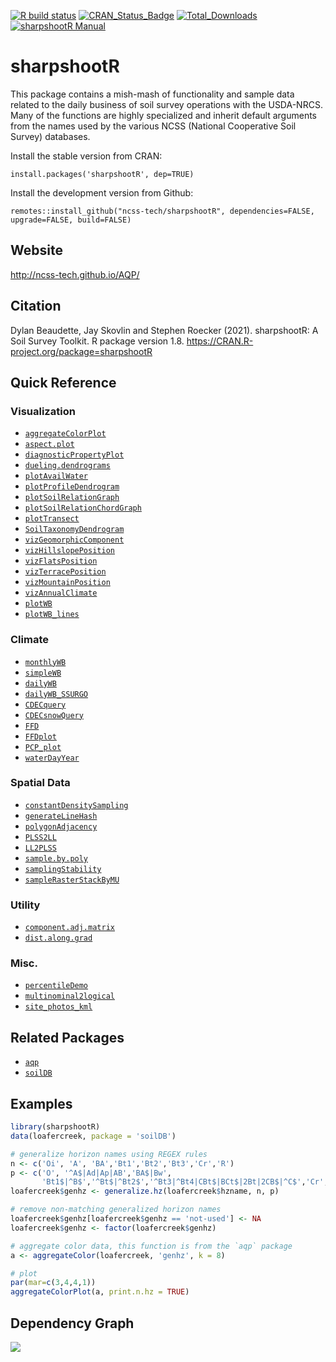 [![R build status](https://github.com/ncss-tech/sharpshootR/workflows/R-CMD-check/badge.svg)](https://github.com/ncss-tech/sharpshootR/actions)
[![CRAN_Status_Badge](http://www.r-pkg.org/badges/version/sharpshootR)](https://cran.r-project.org/package=sharpshootR)
[![Total_Downloads](http://cranlogs.r-pkg.org/badges/grand-total/sharpshootR)](https://cran.r-project.org/package=sharpshootR)
[![sharpshootR Manual](https://img.shields.io/badge/docs-HTML-informational)](http://ncss-tech.github.io/sharpshootR/)

# sharpshootR

This package contains a mish-mash of functionality and sample data related to the daily business of soil survey operations with the USDA-NRCS. Many of the functions are highly specialized and inherit default arguments from the names used by the various NCSS (National Cooperative Soil Survey) databases.

Install the stable version from CRAN:

`install.packages('sharpshootR', dep=TRUE)`

Install the development version from Github:

`remotes::install_github("ncss-tech/sharpshootR", dependencies=FALSE, upgrade=FALSE, build=FALSE)`

## Website
http://ncss-tech.github.io/AQP/

## Citation
Dylan Beaudette, Jay Skovlin and Stephen Roecker (2021). sharpshootR: A Soil Survey Toolkit. R package version 1.8. https://CRAN.R-project.org/package=sharpshootR


## Quick Reference

### Visualization
   * [`aggregateColorPlot`](http://ncss-tech.github.io/sharpshootR/reference/aggregateColorPlot.html)
   * [`aspect.plot`](http://ncss-tech.github.io/sharpshootR/reference/aspect.plot.html)
   * [`diagnosticPropertyPlot`](http://ncss-tech.github.io/sharpshootR/reference/diagnosticPropertyPlot.html)
   * [`dueling.dendrograms`](http://ncss-tech.github.io/sharpshootR/reference/dueling.dendrograms.html)
   * [`plotAvailWater`](http://ncss-tech.github.io/sharpshootR/reference/plotAvailWater.html)
   * [`plotProfileDendrogram`](http://ncss-tech.github.io/sharpshootR/reference/plotProfileDendrogram.html)
   * [`plotSoilRelationGraph`](http://ncss-tech.github.io/sharpshootR/reference/plotSoilRelationGraph.html)
   * [`plotSoilRelationChordGraph`](http://ncss-tech.github.io/sharpshootR/reference/plotSoilRelationChordGraph.html)
   * [`plotTransect`](http://ncss-tech.github.io/sharpshootR/reference/plotTransect.html)
   * [`SoilTaxonomyDendrogram`](http://ncss-tech.github.io/sharpshootR/reference/SoilTaxonomyDendrogram.html)
   * [`vizGeomorphicComponent`](http://ncss-tech.github.io/sharpshootR/reference/vizHillslopePosition.html)
   * [`vizHillslopePosition`](http://ncss-tech.github.io/sharpshootR/reference/vizHillslopePosition.html)
   * [`vizFlatsPosition`](http://ncss-tech.github.io/sharpshootR/reference/vizFlatsPosition.html)
   * [`vizTerracePosition`](http://ncss-tech.github.io/sharpshootR/reference/vizTerracePosition.html)
   * [`vizMountainPosition`](http://ncss-tech.github.io/sharpshootR/reference/vizMountainPosition.html)
   * [`vizAnnualClimate`](http://ncss-tech.github.io/sharpshootR/reference/vizAnnualClimate.html)
   * [`plotWB`](http://ncss-tech.github.io/sharpshootR/reference/plotWB.html)
   * [`plotWB_lines`](http://ncss-tech.github.io/sharpshootR/reference/plotWB_lines.html)

   
### Climate
   * [`monthlyWB`](http://ncss-tech.github.io/sharpshootR/reference/monthlyWB.html)
   * [`simpleWB`](http://ncss-tech.github.io/sharpshootR/reference/simpleWB.html)
   * [`dailyWB`](http://ncss-tech.github.io/sharpshootR/reference/dailyWB.html)
   * [`dailyWB_SSURGO`](http://ncss-tech.github.io/sharpshootR/reference/dailyWB_SSURGO.html)
   * [`CDECquery`](http://ncss-tech.github.io/sharpshootR/reference/CDECquery.html)
   * [`CDECsnowQuery`](http://ncss-tech.github.io/sharpshootR/reference/CDECsnowQuery.html)
   * [`FFD`](http://ncss-tech.github.io/sharpshootR/reference/FFD.html)
   * [`FFDplot`](http://ncss-tech.github.io/sharpshootR/reference/FFD.html)
   * [`PCP_plot`](http://ncss-tech.github.io/sharpshootR/reference/PCP_plot.html)
   * [`waterDayYear`](http://ncss-tech.github.io/sharpshootR/reference/waterDayYear.html)


### Spatial Data
   * [`constantDensitySampling`](http://ncss-tech.github.io/sharpshootR/reference/constantDensitySampling.html)
   * [`generateLineHash`](http://ncss-tech.github.io/sharpshootR/reference/generateLineHash.html)
   * [`polygonAdjacency`](http://ncss-tech.github.io/sharpshootR/reference/polygonAdjacency.html)
   * [`PLSS2LL`](http://ncss-tech.github.io/sharpshootR/reference/PLSS2LL.html)
   * [`LL2PLSS`](http://ncss-tech.github.io/sharpshootR/reference/LL2PLSS.html)
   * [`sample.by.poly`](http://ncss-tech.github.io/sharpshootR/reference/sample.by.poly.html)
   * [`samplingStability`](http://ncss-tech.github.io/sharpshootR/reference/samplingStability.html)
   * [`sampleRasterStackByMU`](http://ncss-tech.github.io/sharpshootR/reference/sampleRasterStackByMU.html)


### Utility
   * [`component.adj.matrix`](http://ncss-tech.github.io/sharpshootR/reference/component.adj.matrix.html)
   * [`dist.along.grad`](http://ncss-tech.github.io/sharpshootR/reference/dist.along.grad.html)


### Misc.
   * [`percentileDemo`](http://ncss-tech.github.io/sharpshootR/reference/percentileDemo.html)
   * [`multinominal2logical`](http://ncss-tech.github.io/sharpshootR/reference/multinominal2logical.html)
   * [`site_photos_kml`](http://ncss-tech.github.io/sharpshootR/reference/site_photos_kml.html)


## Related Packages
 * [`aqp`](https://github.com/ncss-tech/aqp)
 * [`soilDB`](https://github.com/ncss-tech/soilDB)
 

## Examples
```r
library(sharpshootR)
data(loafercreek, package = 'soilDB')

# generalize horizon names using REGEX rules
n <- c('Oi', 'A', 'BA','Bt1','Bt2','Bt3','Cr','R')
p <- c('O', '^A$|Ad|Ap|AB','BA$|Bw', 
       'Bt1$|^B$','^Bt$|^Bt2$','^Bt3|^Bt4|CBt$|BCt$|2Bt|2CB$|^C$','Cr','R')
loafercreek$genhz <- generalize.hz(loafercreek$hzname, n, p)

# remove non-matching generalized horizon names
loafercreek$genhz[loafercreek$genhz == 'not-used'] <- NA
loafercreek$genhz <- factor(loafercreek$genhz)

# aggregate color data, this function is from the `aqp` package
a <- aggregateColor(loafercreek, 'genhz', k = 8)

# plot
par(mar=c(3,4,4,1))
aggregateColorPlot(a, print.n.hz = TRUE)
```


## Dependency Graph
![](https://cran.microsoft.com/packagedata/graphs/sharpshootR.png)


